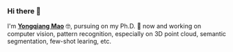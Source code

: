### Hi there 👋
I'm __[Yongqiang Mao](https://wingkeungm.github.io/)__ 🤓, pursuing on my Ph.D. 💪 now and working on computer vision, pattern recognition, especially on 3D point cloud, semantic segmentation, few-shot learing, etc.
<!--
**WingkeungM/WingkeungM** is a ✨ _special_ ✨ repository because its `README.md` (this file) appears on your GitHub profile.

Here are some ideas to get you started:

- 🔭 I’m currently working on ...
- 🌱 I’m currently learning ...
- 👯 I’m looking to collaborate on ...
- 🤔 I’m looking for help with ...
- 💬 Ask me about ...
- 📫 How to reach me: ...
- 😄 Pronouns: ...
- ⚡ Fun fact: ...
-->
